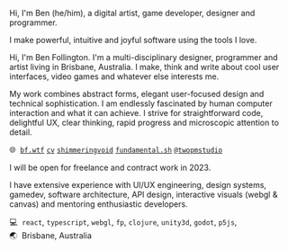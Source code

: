 Hi, I'm Ben (he/him), a digital artist, game developer, designer and programmer. 

I make powerful, intuitive and joyful software using the tools I love.

Hi, I'm Ben Follington. I'm a multi-disciplinary designer, programmer and artist living in Brisbane, Australia. I make, think and write about cool user interfaces, video games and whatever else interests me.

My work combines abstract forms, elegant user-focused design and technical sophistication. I am endlessly fascinated by human computer interaction and what it can achieve. I strive for straightforward code, delightful UX, clear thinking, rapid progress and microscopic attention to detail.

🌐&nbsp; [`bf.wtf`](https://bf.wtf)
[`cv`](https://cv.bf.wtf)
[`shimmeringvoid`](https://shimmeringvoid.substack.com/)
[`fundamental.sh`](https://fundamental.sh)
[`@twopmstudio`](https://twitter.com/@twopmstudio)

I will be open for freelance and contract work in 2023.

I have extensive experience with UI/UX engineering, design systems, gamedev, software architecture, API design, interactive visuals (webgl & canvas) and mentoring enthusiastic developers.

💻&nbsp; `react`, `typescript`, `webgl`, `fp`, `clojure`, `unity3d`, `godot`, `p5js`, <br/>
🌏&nbsp; Brisbane, Australia



<!--
**bfollington/bfollington** is a ✨ _special_ ✨ repository because its `README.md` (this file) appears on your GitHub profile.

Here are some ideas to get you started:

- 🔭 I’m currently working on ...
- 🌱 I’m currently learning ...
- 👯 I’m looking to collaborate on ...
- 🤔 I’m looking for help with ...
- 💬 Ask me about ...
- 📫 How to reach me: ...
- 😄 Pronouns: ...
- ⚡ Fun fact: ...
-->
